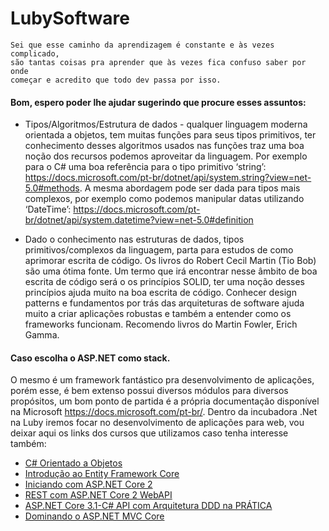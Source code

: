 # LubySoftware

	Sei que esse caminho da aprendizagem é constante e às vezes complicado, 
	são tantas coisas pra aprender que às vezes fica confuso saber por onde 
	começar e acredito que todo dev passa por isso.

#### Bom, espero poder lhe ajudar sugerindo que procure esses assuntos:
-	Tipos/Algoritmos/Estrutura de dados - qualquer linguagem moderna orientada a objetos, 
	tem muitas funções para seus tipos primitivos, ter conhecimento desses algoritmos usados 
	nas funções traz uma boa noção dos recursos podemos aproveitar da linguagem. Por exemplo 
	para o C# uma boa referência para o tipo primitivo 
	‘string’: https://docs.microsoft.com/pt-br/dotnet/api/system.string?view=net-5.0#methods.
	A mesma abordagem pode ser dada para tipos mais complexos, por exemplo como podemos manipular datas utilizando 
	‘DateTime’:	https://docs.microsoft.com/pt-br/dotnet/api/system.datetime?view=net-5.0#definition
	
-	Dado o conhecimento nas estruturas de dados, tipos primitivos/complexos da linguagem, 
	parta para estudos de como aprimorar escrita de código. Os livros do Robert Cecil Martin 
	(Tio Bob) são uma ótima fonte. Um termo que irá encontrar nesse âmbito de boa escrita de 
	código será o os princípios SOLID, ter uma noção desses princípios ajuda muito na boa escrita de código. 
	Conhecer design patterns e fundamentos por trás das arquiteturas de software ajuda muito a criar aplicações 
	robustas e também a entender como os frameworks funcionam. Recomendo livros do Martin Fowler, Erich Gamma.

#### Caso escolha o ASP.NET como stack. 
O mesmo é um framework fantástico pra desenvolvimento de aplicações, 
porém esse, é bem extenso possui diversos módulos para diversos propósitos, um bom ponto de partida é a 
própria documentação disponível na Microsoft https://docs.microsoft.com/pt-br/.
Dentro da incubadora .Net na Luby iremos focar no desenvolvimento de aplicações para web, 
vou deixar aqui os links dos cursos que utilizamos caso tenha interesse também:
- [C# Orientado a Objetos](https://www.udemy.com/course/programacao-orientada-a-objetos-csharp/)
- [Introdução ao Entity Framework Core](https://desenvolvedor.io/curso-online-introducao-entity-framework-core)
- [Iniciando com ASP.NET Core 2](https://desenvolvedor.io/curso-online-iniciando-com-asp-net-core)
- [REST com ASP.NET Core 2 WebAPI](https://desenvolvedor.io/curso-online-rest-com-asp-net-core-webapi)
- [ASP.NET Core 3.1-C# API com Arquitetura DDD na PRÁTICA](https://www.udemy.com/course/aspnet-core-22-c-api-com-arquitetura-ddd-na-pratica/)
- [Dominando o ASP.NET MVC Core](https://desenvolvedor.io/curso-online-dominando-o-asp-net-mvc-core)



